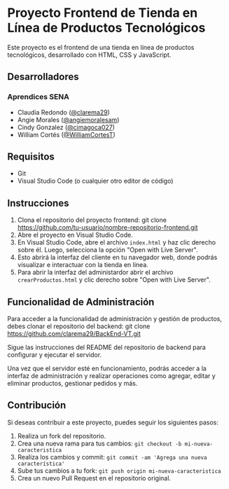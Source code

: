 # Proyecto Frontend de Tienda en Línea de Productos Tecnológicos

Este proyecto es el frontend de una tienda en línea de productos tecnológicos, desarrollado con HTML, CSS y JavaScript.

## Desarrolladores
### Aprendices SENA
- Claudia Redondo ([@clarema29](https://github.com/clarema29))
- Angie Morales ([@angiemoralesam](https://github.com/angiemoralesam))
- Cindy Gonzalez ([@cimagoca027](https://github.com/cimagoca027))
- William Cortés ([@WilliamCortesT](https://github.com/WilliamCortesT))

## Requisitos

- Git
- Visual Studio Code (o cualquier otro editor de código)

## Instrucciones

1. Clona el repositorio del proyecto frontend: git clone https://github.com/tu-usuario/nombre-repositorio-frontend.git
2. Abre el proyecto en Visual Studio Code.
3. En Visual Studio Code, abre el archivo `index.html` y haz clic derecho sobre él. Luego, selecciona la opción "Open with Live Server".
4. Esto abrirá la interfaz del cliente en tu navegador web, donde podrás visualizar e interactuar con la tienda en línea.
5. Para abrir la interfaz del administardor abrir el archivo `crearProductos.html` y clic derecho sobre "Open with Live Server".

## Funcionalidad de Administración

Para acceder a la funcionalidad de administración y gestión de productos, debes clonar el repositorio del backend: git clone https://github.com/clarema29/BackEnd-VT.git

Sigue las instrucciones del README del repositorio de backend para configurar y ejecutar el servidor.

Una vez que el servidor esté en funcionamiento, podrás acceder a la interfaz de administración y realizar operaciones como agregar, editar y eliminar productos, gestionar pedidos y más.

## Contribución

Si deseas contribuir a este proyecto, puedes seguir los siguientes pasos:

1. Realiza un fork del repositorio.
2. Crea una nueva rama para tus cambios: `git checkout -b mi-nueva-caracteristica`
3. Realiza los cambios y commit: `git commit -am 'Agrega una nueva característica'`
4. Sube tus cambios a tu fork: `git push origin mi-nueva-caracteristica`
5. Crea un nuevo Pull Request en el repositorio original.

